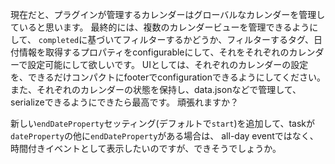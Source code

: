 現在だと、プラグインが管理するカレンダーはグローバルなカレンダーを管理していると思います。
最終的には、複数のカレンダービューを管理できるようにして、
`completed`に基づいてフィルターするかどうか、フィルターするタグ、日付情報を取得するプロパティをconfigurableにして、それをそれぞれのカレンダーで設定可能にして欲しいです。
UIとしては、それぞれのカレンダーの設定を、できるだけコンパクトにfooterでconfigurationできるようにしてください。
また、それぞれのカレンダーの状態を保持し、data.jsonなどで管理して、serializeできるようにできたら最高です。
頑張れますか？

新しい`endDateProperty`セッティング(デフォルトで`start`)を追加して、taskが`dateProperty`の他に`endDateProperty`がある場合は、
all-day eventではなく、時間付きイベントとして表示したいのですが、できそうでしょうか。
